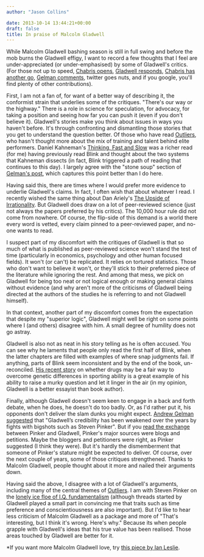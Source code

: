 ```yaml
---
author: "Jason Collins"

date: 2013-10-14 13:44:21+00:00
draft: false
title: In praise of Malcolm Gladwell
---
```


While Malcolm Gladwell bashing season is still in full swing and before the mob burns the Gladwell effigy, I want to record a few thoughts that I feel are under-appreciated (or under-emphasised) by some of Gladwell's critics. (For those not up to speed, [Chabris opens](http://online.wsj.com/article/SB10001424052702304713704579093090254007968.html), [Gladwell responds](http://www.slate.com/articles/health_and_science/science/2013/10/malcolm_gladwell_s_david_and_goliath_he_explains_why_christopher_chabris.html), [Chabris has another go](http://blog.chabris.com/2013/10/why-malcolm-gladwell-matters-and-why.html), [Gelman comments](http://andrewgelman.com/2013/10/11/gladwell-vs-chabris-david-vs-goliath/), twitter goes nuts, and if you google, you'll find plenty of other contributions).

First, I am not a fan of, for want of a better way of describing it, the conformist strain that underlies some of the critiques. "There's our way or the highway." There is a role in science for speculation, for advocacy, for taking a position and seeing how far you can push it (even if you don't believe it). Gladwell's stories make you think about issues in ways you haven't before. It's through confronting and dismantling those stories that you get to understand the question better. Of those who have read [Outliers](https://www.jasoncollins.blog/gladwells-outliers/), who hasn't thought more about the mix of training and talent behind elite performers. Daniel Kahneman's [Thinking, Fast and Slow](https://www.jasoncollins.blog/kahnemans-thinking-fast-and-slow/) was a richer read (for me) having previously read Blink and thought about the two systems that Kahneman dissects (in fact, Blink triggered a path of reading that continues to this day). I largely agree with the "stone soup" section of [Gelman's post](http://andrewgelman.com/2013/10/11/gladwell-vs-chabris-david-vs-goliath/), which captures this point better than I do here.

Having said this, there are times where I would prefer more evidence to underlie Gladwell's claims. In fact, I often wish that about whatever I read. I recently wished the same thing about Dan Ariely's [The Upside of Irrationality](https://www.jasoncollins.blog/arielys-upside-irrationality/). But Gladwell does draw on a lot of peer-reviewed science (just not always the papers preferred by his critics). The 10,000 hour rule did not come from nowhere. Of course, the flip-side of this demand is a world there every word is vetted, every claim pinned to a peer-reviewed paper, and no-one wants to read.

I suspect part of my discomfort with the critiques of Gladwell is that so much of what is published as peer-reviewed science won't stand the test of time (particularly in economics, psychology and other human focused fields). It won't (or can't) be replicated. It relies on tortured statistics. Those who don't want to believe it won't, or they'll stick to their preferred piece of the literature while ignoring the rest. And among that mess, we pick on Gladwell for being too neat or not logical enough or making general claims without evidence (and why aren't more of the criticisms of Gladwell being directed at the authors of the studies he is referring to and not Gladwell himself).

In that context, another part of my discomfort comes from the expectation that despite my "superior logic", Gladwell might well be right on some points where I (and others) disagree with him. A small degree of humility does not go astray.

Gladwell is also not as neat in his story telling as he is often accused. You can see why he laments that people only read the first half of Blink, when the latter chapters are filled with examples of where snap judgments fail. If anything, parts of Blink seem inconsistent and by the end of the book, un-reconciled. [His recent story](http://www.newyorker.com/arts/critics/atlarge/2013/09/09/130909crat_atlarge_gladwell?currentPage=all) on whether drugs may be a fair way to overcome genetic differences in sporting ability is a great example of his ability to raise a murky question and let it linger in the air (in my opinion, Gladwell is a better essayist than book author).

Finally, although Gladwell doesn't seem keen to engage in a back and forth debate, when he does, he doesn't do too badly. Or, as I'd rather put it, his opponents don't deliver the slam dunks you might expect. [Andrew Gelman suggested](http://andrewgelman.com/2013/10/11/gladwell-vs-chabris-david-vs-goliath/) that "Gladwell’s credibility has been weakened over the years by fights with bigshots such as Steven Pinker". But if you [read the exchange ](http://www.nytimes.com/2009/11/29/books/review/Letters-t-LETSGOTOTHET_LETTERS.html)between Pinker and Gladwell, Pinker's major sources were blogs and petitions. Maybe the bloggers and petitioners were right, as Pinker suggested (I think they were). But it's hardly the dismemberment that someone of Pinker's stature might be expected to deliver. Of course, over the next couple of years, some of those critiques strengthened. Thanks to Malcolm Gladwell, people thought about it more and nailed their arguments down.

Having said the above, I disagree with a lot of Gladwell's arguments, including many of the central themes of [Outliers](https://www.jasoncollins.blog/gladwells-outliers/). I am with Steven Pinker on the [lonely ice floe of I.Q. fundamentalism](http://www.nytimes.com/2009/11/29/books/review/Letters-t-LETSGOTOTHET_LETTERS.html) (although threads started by Gladwell played a small part in convincing me that traits such as time preference and conscientiousness are also important). But I'd like to hear less criticism of Malcolm Gladwell as a package and more of "That's interesting, but I think it's wrong. Here's why." Because its when people grapple with Gladwell's ideas that his true value has been realised. Those areas touched by Gladwell are better for it.

*If you want more Malcolm Gladwell love, try [this piece by Ian Leslie](https://medium.com/i-m-h-o/bacac83a1381).
